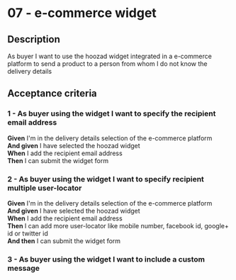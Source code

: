 # 07 - e-commerce widget

## Description
As buyer I want to use the hoozad widget integrated in a e-commerce platform to send a product to a person from whom I do not know the delivery details

## Acceptance criteria

### 1 - As buyer using the widget I want to specify the recipient email address

**Given** I'm in the delivery details selection of the e-commerce platform  
**And given** I have selected the hoozad widget  
**When** I add the recipient email address  
**Then** I can submit the widget form  

### 2 - As buyer using the widget I want to specify recipient multiple user-locator

**Given** I'm in the delivery details selection of the e-commerce platform  
**And given** I have selected the hoozad widget  
**When** I add the recipient email address  
**Then** I can add more user-locator like mobile number, facebook id, google+ id or twitter id  
**And then** I can submit the widget form  

### 3 - As buyer using the widget I want to include a custom message
